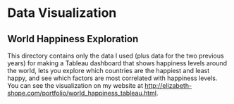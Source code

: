 # Data Visualization
## World Happiness Exploration
This directory contains only the data I used (plus data for the two previous years) for making a Tableau dashboard that shows happiness levels around the world, lets you explore which countries are the happiest and least happy, and see which factors are most correlated with happiness levels. You can see the visualization on my website at http://elizabeth-shope.com/portfolio/world_happiness_tableau.html. 